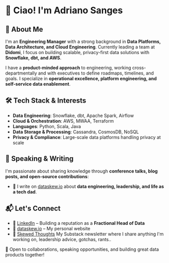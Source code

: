 # 👋 Ciao! I'm Adriano Sanges

## 🚀 About Me

I'm an **Engineering Manager** with a strong background in **Data Platforms, Data Architecture, and Cloud Engineering**. Currently leading a team at **Didomi**, I focus on building scalable, privacy-first data solutions with **Snowflake, dbt, and AWS**. 

I have a **product-minded approach** to engineering, working cross-departmentally and with executives to define roadmaps, timelines, and goals. I specialize in **operational excellence, platform engineering, and self-service data enablement**.

## 🛠️ Tech Stack & Interests

- **Data Engineering**: Snowflake, dbt, Apache Spark, Airflow
- **Cloud & Orchestration**: AWS, MWAA, Terraform
- **Languages**: Python, Scala, Java
- **Data Storage & Processing**: Cassandra, CosmosDB, NoSQL
- **Privacy & Compliance**: Large-scale data platforms handling privacy at scale

## 🎤 Speaking & Writing

I'm passionate about sharing knowledge through **conference talks, blog posts, and open-source contributions**:
- 📝 I write on [dataskew.io](https://dataskew.io) about **data engineering, leadership, and life as a tech dad**.


## 📬 Let's Connect

- 💼 [LinkedIn](https://www.linkedin.com/in/adrianosanges/) – Building a reputation as a **Fractional Head of Data**
- 📝 [dataskew.io](https://dataskew.io) – My personal website
- 💬 [Skewed Thoughts](https://newsletter.dataskew.io) My Substack newsletter where I share anything I'm working on, leadership advice, gotchas, rants..

🚀 Open to collaborations, speaking opportunities, and building great data products together!

<!--
**dorianganessa/dorianganessa** is a ✨ _special_ ✨ repository because its `README.md` (this file) appears on your GitHub profile.

Here are some ideas to get you started:

- 🔭 I’m currently working on ...
- 🌱 I’m currently learning ...
- 👯 I’m looking to collaborate on ...
- 🤔 I’m looking for help with ...
- 💬 Ask me about ...
- 📫 How to reach me: ...
- 😄 Pronouns: ...
- ⚡ Fun fact: ...
-->
